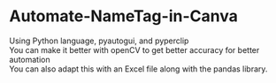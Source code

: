 # Automate-NameTag-in-Canva
Using Python language, pyautogui, and pyperclip <br />
You can make it better with openCV to get better accuracy for better automation <br />
You can also adapt this with an Excel file along with the pandas library.
